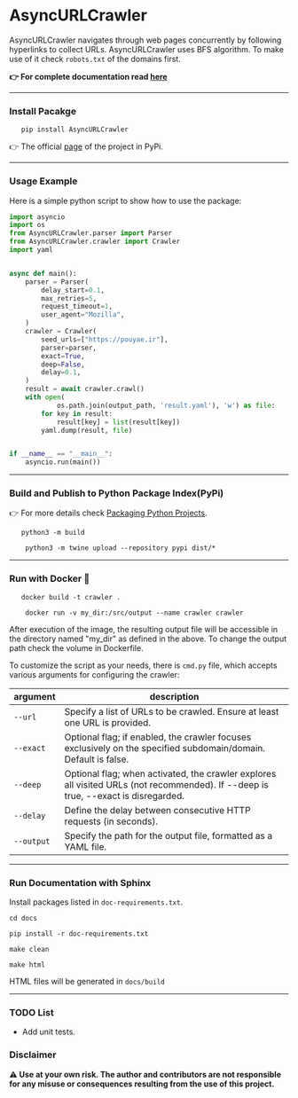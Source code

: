 # AsyncURLCrawler
AsyncURLCrawler navigates through web pages concurrently by following hyperlinks to collect URLs.
AsyncURLCrawler uses BFS algorithm. To make use of it check `robots.txt` of the domains first.

**👉 For complete documentation read [here](https://asyncurlcrawlerdocs.pages.dev/)**

---

### Install Pacakge

```commandline 
   pip install AsyncURLCrawler
   ```
👉 The official [page](https://pypi.org/project/AsyncURLCrawler) of the project in PyPi.

---

### Usage Example

Here is a simple python script to show how to use the package:

```python
import asyncio
import os
from AsyncURLCrawler.parser import Parser
from AsyncURLCrawler.crawler import Crawler
import yaml


async def main():
    parser = Parser(
        delay_start=0.1, 
        max_retries=5, 
        request_timeout=1,
        user_agent="Mozilla",
    )
    crawler = Crawler( 
        seed_urls=["https://pouyae.ir"],
        parser=parser,
        exact=True,
        deep=False,
        delay=0.1,
    )
    result = await crawler.crawl()
    with open(
            os.path.join(output_path, 'result.yaml'), 'w') as file:
        for key in result:
            result[key] = list(result[key])
        yaml.dump(result, file)


if __name__ == "__main__":
    asyncio.run(main())
```

---

### Build and Publish to Python Package Index(PyPi)

👉 For more details check [Packaging Python Projects](https://packaging.python.org/en/latest/tutorials/packaging-projects/).

```commandline 
   python3 -m build
   ```

```commandline
    python3 -m twine upload --repository pypi dist/*
   ```
---

### Run with Docker 🐳

```commandline 
   docker build -t crawler .
   ```

```commandline
    docker run -v my_dir:/src/output --name crawler crawler
   ```

After execution of the image, 
the resulting output file will be accessible in the directory named "my_dir" as defined in the above.
To change the output path check the volume in Dockerfile.

To customize the script as your needs, there is `cmd.py` file, which accepts various arguments for configuring the crawler:

| argument  | description                                                                                                                        | 
|-----------|------------------------------------------------------------------------------------------------------------------------------------| 
| `--url`   | Specify a list of URLs to be crawled. Ensure at least one URL is provided.                                                         | 
| `--exact` | Optional flag; if enabled, the crawler focuses exclusively on the specified subdomain/domain. Default is false.                    | 
| `--deep`  | Optional flag; when activated, the crawler explores all visited URLs (not recommended). If --deep is true, --exact is disregarded. | 
| `--delay` | Define the delay between consecutive HTTP requests (in seconds).                                                                   |
| `--output`| Specify the path for the output file, formatted as a YAML file.                                                                                        |

---

### Run Documentation with Sphinx

Install packages listed in `doc-requirements.txt`.

```commandline
cd docs
```

```commandline
pip install -r doc-requirements.txt
```

```commandline
make clean
```

```commandline
make html
```

HTML files will be generated in `docs/build`

---

### TODO List

- Add unit tests.

### Disclaimer

**⚠️ Use at your own risk. The author and contributors are not responsible for any misuse or consequences resulting from the use of this project.**